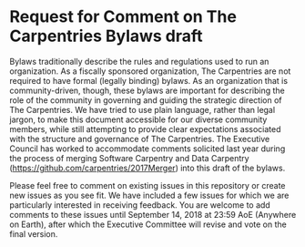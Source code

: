 # Request for Comment on The Carpentries Bylaws draft

Bylaws traditionally describe the rules and regulations used to run an organization. As a fiscally sponsored organization, The Carpentries are not required to have formal (legally binding) bylaws. As an organization that is community-driven, though, these bylaws are important for describing the role of the community in governing and guiding the strategic direction of The Carpentries. We have tried to use plain language, rather than legal jargon, to make this document accessible for our diverse community members, while still attempting to provide clear expectations associated with the structure and governance of The Carpentries. The Executive Council has worked to accommodate comments solicited last year during the process of merging Software Carpentry and Data Carpentry (https://github.com/carpentries/2017Merger) into this draft of the bylaws. 

Please feel free to comment on existing issues in this repository or create new issues as you see fit. We have included a few issues for which we are particularly interested in receiving feedback. You are welcome to add comments to these issues until September 14, 2018 at 23:59 AoE (Anywhere on Earth), after which the Executive Committee will revise and vote on the final version.
